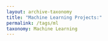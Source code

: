 ```yaml
---
layout: archive-taxonomy
title: "Machine Learning Projects:"
permalink: /tags/ml
taxonomy: Machine Learning
---
```

